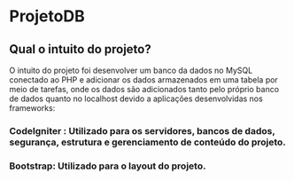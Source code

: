 # ProjetoDB

## Qual o intuito do projeto?

O intuito do projeto foi desenvolver um banco da dados no MySQL conectado ao PHP e adicionar os dados armazenados em uma tabela por meio de tarefas, onde os dados são adicionados tanto pelo próprio banco de dados quanto no localhost devido a aplicações desenvolvidas nos frameworks:

### CodeIgniter : Utilizado para os servidores, bancos de dados, segurança, estrutura e gerenciamento de conteúdo do projeto.
### Bootstrap: Utilizado para o layout do projeto.



